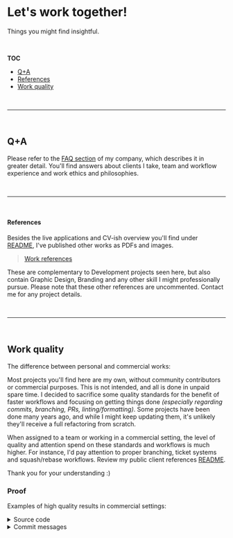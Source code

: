 # Let's work together!

Things you might find insightful.

<br>

**TOC**

- [Q+A](#q+a)
- [References](#references)
- [Work quality](#work-quality)

<br>

---

<br>

## Q+A

Please refer to the [FAQ section](https://www.codeconut.io/faq) of my company, which describes it in greater detail.
You'll find answers about clients I take, team and workflow experience and work ethics and philosophies.

<br>

---

<br>

#### References

Besides the live applications and CV-ish overview you'll find under [README](README.md), I've published other works as PDFs and images.

> [Work references](https://static.codeconut.io/codeconut/references)

These are complementary to Development projects seen here, but also contain Graphic Design, Branding and any other skill I might professionally pursue. Please note that these other references are uncommented. Contact me for any project details.

<br>

---

<br>

## Work quality

The difference between personal and commercial works:

Most projects you'll find here are my own, without community contributors or commercial purposes.
This is not intended, and all is done in unpaid spare time. I decided to sacrifice some quality standards for the benefit of faster workflows
and focusing on getting things done _(especially regarding commits, branching, PRs, linting/formatting)_. Some projects have been done many years ago,
and while I might keep updating them, it's unlikely they'll receive a full refactoring from scratch.

When assigned to a team or working in a commercial setting, the level of quality and attention spend on these standards and workflows is much higher.
For instance, I'd pay attention to proper branching, ticket systems and squash/rebase workflows. Review my public client references [README](README.md).

Thank you for your understanding :)

### Proof

Examples of high quality results in commercial settings:

<details>
  <summary>Source code</summary>

  ![Code quality](assets/work-quality/code.png)

</details>

<details>
  <summary>Commit messages</summary>

  ![Commit structure](assets/work-quality/commits.png)

</details>
